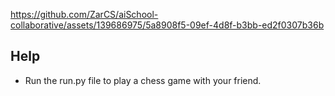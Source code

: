 

https://github.com/ZarCS/aiSchool-collaborative/assets/139686975/5a8908f5-09ef-4d8f-b3bb-ed2f0307b36b


## Help
- Run the run.py file to play a chess game with your friend. 
